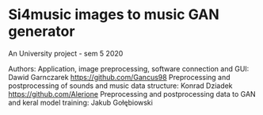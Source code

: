 <h1> Si4music images to music GAN generator </h1>
An University project - sem 5 2020

Authors:
Application, image preprocessing, software connection and GUI: Dawid Garnczarek https://github.com/Gancus98
Preprocessing and postprocessing of sounds and music data structure: Konrad Dziadek https://github.com/Alerione
Preprocessing and postprocessing data to GAN and keral model training: Jakub Gołębiowski
